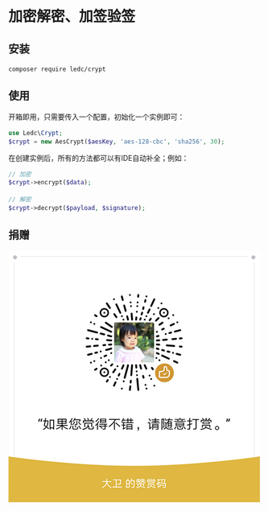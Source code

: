 # 加密解密、加签验签

## 安装
`composer require ledc/crypt`

## 使用

开箱即用，只需要传入一个配置，初始化一个实例即可：

```php
use Ledc\Crypt;
$crypt = new AesCrypt($aesKey, 'aes-128-cbc', 'sha256', 30);
```

在创建实例后，所有的方法都可以有IDE自动补全；例如：

```php
// 加密
$crypt->encrypt($data);

// 解密
$crypt->decrypt($payload, $signature);
```

## 捐赠

![reward](reward.png)
